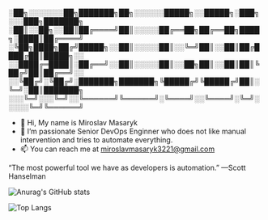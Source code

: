 
░██╗░░░░░░░██╗███████╗██╗░░░░░░█████╗░░█████╗░███╗░░░███╗███████╗
░██║░░██╗░░██║██╔════╝██║░░░░░██╔══██╗██╔══██╗████╗░████║██╔════╝
░╚██╗████╗██╔╝█████╗░░██║░░░░░██║░░╚═╝██║░░██║██╔████╔██║█████╗░░
░░████╔═████║░██╔══╝░░██║░░░░░██║░░██╗██║░░██║██║╚██╔╝██║██╔══╝░░
░░╚██╔╝░╚██╔╝░███████╗███████╗╚█████╔╝╚█████╔╝██║░╚═╝░██║███████╗
░░░╚═╝░░░╚═╝░░╚══════╝╚══════╝░╚════╝░░╚════╝░╚═╝░░░░░╚═╝╚══════╝



- 👋 Hi, My name is Miroslav Masaryk
- 👀 I’m passionate Senior DevOps Enginner who does not like manual intervention and tries to automate everything.
- 📫 You can reach me at miroslavmasaryk3221@gmail.com

“The most powerful tool we have as developers is automation.”
—Scott Hanselman



![Anurag's GitHub stats](https://github-readme-stats.vercel.app/api?username=miroslavmasaryk3221&show_icons=true&theme=tokyonight)

![Top Langs](https://github-readme-stats.vercel.app/api/top-langs/?username=miroslavmasaryk3221&theme=tokyonight)


<!---
miroslavmasaryk3221/miroslavmasaryk3221 is a ✨ special ✨ repository because its `README.md` (this file) appears on your GitHub profile.
You can click the Preview link to take a look at your changes.
--->
